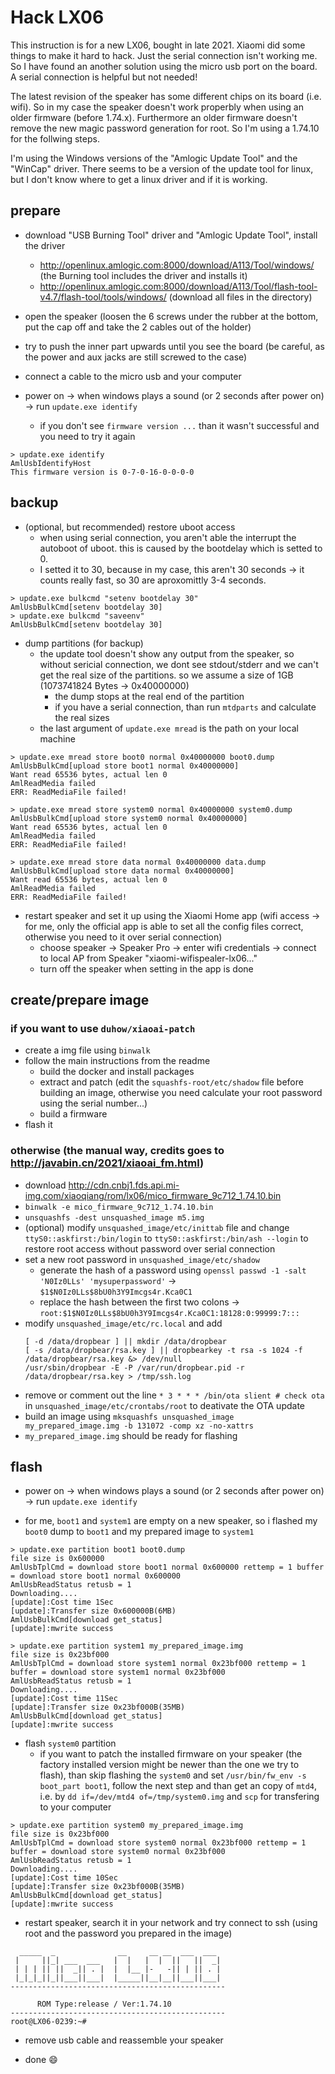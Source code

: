 # Hack LX06
This instruction is for a new LX06, bought in late 2021. Xiaomi did some things to make it hard to hack. Just the serial connection isn't working me. So I have found an another solution using the micro usb port on the board. A serial connection is helpful but not needed!

The latest revision of the speaker has some different chips on its board (i.e. wifi). So in my case the speaker doesn't work properbly when using an older firmware (before 1.74.x). Furthermore an older firmware doesn't remove the new magic password generation for root. So I'm using a 1.74.10 for the follwing steps. 

I'm using the Windows versions of the "Amlogic Update Tool" and the "WinCap" driver. There seems to be a version of the update tool for linux, but I don't know where to get a linux driver and if it is working.

## prepare

- download "USB Burning Tool" driver and "Amlogic Update Tool", install the driver
  - http://openlinux.amlogic.com:8000/download/A113/Tool/windows/ (the Burning tool includes the driver and installs it)
  - http://openlinux.amlogic.com:8000/download/A113/Tool/flash-tool-v4.7/flash-tool/tools/windows/ (download all files in the directory)

- open the speaker (loosen the 6 screws under the rubber at the bottom, put the cap off and take the 2 cables out of the holder)

- try to push the inner part upwards until you see the board (be careful, as the power and aux jacks are still screwed to the case)

- connect a cable to the micro usb and your computer

- power on -> when windows plays a sound (or 2 seconds after power on) -> run `update.exe identify`
  - if you don't see `firmware version ...` than it wasn't successful and you need to try it again

```
> update.exe identify
AmlUsbIdentifyHost
This firmware version is 0-7-0-16-0-0-0-0
```

## backup

- (optional, but recommended) restore uboot access
  - when using serial connection, you aren't able the interrupt the autoboot of uboot. this is caused by the bootdelay which is setted to 0. 
  - I setted it to 30, because in my case, this aren't 30 seconds -> it counts really fast, so 30 are aproxomittly 3-4 seconds.
```
> update.exe bulkcmd "setenv bootdelay 30"
AmlUsbBulkCmd[setenv bootdelay 30]
> update.exe bulkcmd "saveenv"
AmlUsbBulkCmd[setenv bootdelay 30]
```

- dump partitions (for backup)
  - the update tool doesn't show any output from the speaker, so without sericial connection, we dont see stdout/stderr and we can't get the real size of the partitions. so we assume a size of 1GB (1073741824 Bytes -> 0x40000000)
    - the dump stops at the real end of the partition
    - if you have a serial connection, than run `mtdparts` and calculate the real sizes
  - the last argument of `update.exe mread` is the path on your local machine

```
> update.exe mread store boot0 normal 0x40000000 boot0.dump
AmlUsbBulkCmd[upload store boot1 normal 0x40000000]
Want read 65536 bytes, actual len 0
AmlReadMedia failed
ERR: ReadMediaFile failed!
```
```
> update.exe mread store system0 normal 0x40000000 system0.dump
AmlUsbBulkCmd[upload store system0 normal 0x40000000]
Want read 65536 bytes, actual len 0
AmlReadMedia failed
ERR: ReadMediaFile failed!
```
```
> update.exe mread store data normal 0x40000000 data.dump
AmlUsbBulkCmd[upload store data normal 0x40000000]
Want read 65536 bytes, actual len 0
AmlReadMedia failed
ERR: ReadMediaFile failed!
```

- restart speaker and set it up using the Xiaomi Home app (wifi access -> for me, only the official app is able to set all the config files correct, otherwise you need to it over serial connection) 
  - choose speaker -> Speaker Pro -> enter wifi credentials -> connect to local AP from Speaker "xiaomi-wifispealer-lx06..." 
  - turn off the speaker when setting in the app is done

## create/prepare image

### if you want to use `duhow/xiaoai-patch`
- create a img file using `binwalk`
- follow the main instructions from the readme
  - build the docker and install packages
  - extract and patch (edit the `squashfs-root/etc/shadow` file before building an image, otherwise you need calculate your root password using the serial number...)
  - build a firmware
- flash it

### otherwise (the manual way, credits goes to http://javabin.cn/2021/xiaoai_fm.html)
- download http://cdn.cnbj1.fds.api.mi-img.com/xiaoqiang/rom/lx06/mico_firmware_9c712_1.74.10.bin
- `binwalk -e mico_firmware_9c712_1.74.10.bin`
- `unsquashfs -dest unsquashed_image m5.img`
- (optional) modify `unsquashed_image/etc/inittab` file and change `ttyS0::askfirst:/bin/login` to `ttyS0::askfirst:/bin/ash --login` to restore root access without password over serial connection
- set a new root password in `unsquashed_image/etc/shadow`
  - generate the hash of a password using `openssl passwd -1 -salt 'N0Iz0LLs' 'mysuperpassword'` -> `$1$N0Iz0LLs$8bU0h3Y9Imcgs4r.Kca0C1`
  - replace the hash between the first two colons -> `root:$1$N0Iz0LLs$8bU0h3Y9Imcgs4r.Kca0C1:18128:0:99999:7:::`
- modify `unsquashed_image/etc/rc.local` and add
  ```
  [ -d /data/dropbear ] || mkdir /data/dropbear
  [ -s /data/dropbear/rsa.key ] || dropbearkey -t rsa -s 1024 -f /data/dropbear/rsa.key &> /dev/null
  /usr/sbin/dropbear -E -P /var/run/dropbear.pid -r /data/dropbear/rsa.key > /tmp/ssh.log
  ```
- remove or comment out the line `* 3 * * * /bin/ota slient # check ota` in `unsquashed_image/etc/crontabs/root` to deativate the OTA update
- build an image using `mksquashfs unsquashed_image my_prepared_image.img -b 131072 -comp xz -no-xattrs`
- `my_prepared_image.img` should be ready for flashing


## flash

- power on -> when windows plays a sound (or 2 seconds after power on) -> run `update.exe identify`

- for me, `boot1` and `system1` are empty on a new speaker, so i flashed my `boot0` dump to `boot1` and my prepared image to `system1`

```
> update.exe partition boot1 boot0.dump
file size is 0x600000
AmlUsbTplCmd = download store boot1 normal 0x600000 rettemp = 1 buffer = download store boot1 normal 0x600000
AmlUsbReadStatus retusb = 1
Downloading....
[update]:Cost time 1Sec
[update]:Transfer size 0x600000B(6MB)
AmlUsbBulkCmd[download get_status]
[update]:mwrite success
```
```
> update.exe partition system1 my_prepared_image.img
file size is 0x23bf000
AmlUsbTplCmd = download store system1 normal 0x23bf000 rettemp = 1 buffer = download store system1 normal 0x23bf000
AmlUsbReadStatus retusb = 1
Downloading....
[update]:Cost time 11Sec
[update]:Transfer size 0x23bf000B(35MB)
AmlUsbBulkCmd[download get_status]
[update]:mwrite success
```

- flash `system0` partition
  - if you want to patch the installed firmware on your speaker (the factory installed version might be newer than the one we try to flash), than skip flashing the `system0` and set `/usr/bin/fw_env -s boot_part boot1`, follow the next step and than get an copy of `mtd4`, i.e. by `dd if=/dev/mtd4 of=/tmp/system0.img` and `scp` for transfering to your computer

```
> update.exe partition system0 my_prepared_image.img
file size is 0x23bf000
AmlUsbTplCmd = download store system0 normal 0x23bf000 rettemp = 1 buffer = download store system0 normal 0x23bf000
AmlUsbReadStatus retusb = 1
Downloading....
[update]:Cost time 10Sec
[update]:Transfer size 0x23bf000B(35MB)
AmlUsbBulkCmd[download get_status]
[update]:mwrite success
```

- restart speaker, search it in your network and try connect to ssh (using root and the password you prepared in the image)

```
  _____  _              __     __ __  ___  ___
 |     ||_| ___  ___   |  |   |  |  ||   ||  _|
 | | | || ||  _|| . |  |  |__ |-   -|| | || . |
 |_|_|_||_||___||___|  |_____||__|__||___||___|
------------------------------------------------

      ROM Type:release / Ver:1.74.10
------------------------------------------------
root@LX06-0239:~#
```

- remove usb cable and reassemble your speaker

- done 😄

